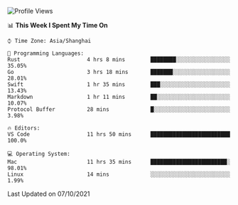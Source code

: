 <!--START_SECTION:waka-->
![Profile Views](http://img.shields.io/badge/Profile%20Views-6-blue)

📊 **This Week I Spent My Time On** 

```text
⌚︎ Time Zone: Asia/Shanghai

💬 Programming Languages: 
Rust                     4 hrs 8 mins        ████████░░░░░░░░░░░░░░░░░   35.05% 
Go                       3 hrs 18 mins       ███████░░░░░░░░░░░░░░░░░░   28.01% 
Swift                    1 hr 35 mins        ███░░░░░░░░░░░░░░░░░░░░░░   13.43% 
Markdown                 1 hr 11 mins        ██░░░░░░░░░░░░░░░░░░░░░░░   10.07% 
Protocol Buffer          28 mins             █░░░░░░░░░░░░░░░░░░░░░░░░   3.98%

🔥 Editors: 
VS Code                  11 hrs 50 mins      █████████████████████████   100.0%

💻 Operating System: 
Mac                      11 hrs 35 mins      ████████████████████████░   98.01% 
Linux                    14 mins             ░░░░░░░░░░░░░░░░░░░░░░░░░   1.99%

```


 Last Updated on 07/10/2021
<!--END_SECTION:waka-->
